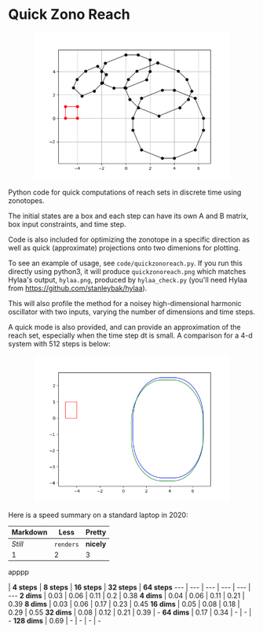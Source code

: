 # Quick Zono Reach

<p align="center"> <img src="code/quickzonoreach.png" alt="Hylaa Logo" width=400/> </p>

Python code for quick computations of reach sets in discrete time using zonotopes.

The initial states are a box and each step can have its own A and B matrix, box input constraints, and time step.

Code is also included for optimizing the zonotope in a specific direction as well as quick (approximate) projections onto two dimenions for plotting.

To see an example of usage, see `code/quickzonoreach.py`. If you run this
directly using python3, it will produce `quickzonoreach.png` which matches Hylaa's output, `hylaa.png`, produced by `hylaa_check.py` (you'll need Hylaa from https://github.com/stanleybak/hylaa).

This will also profile the method for a noisey high-dimensional harmonic oscillator with two inputs, varying the number of dimensions and time steps.

A quick mode is also provided, and can provide an approximation of the reach set, especially when the time step dt is small. A comparison for a 4-d system with 512 steps is below:

<p align="center"> <img src="code/compare.png" alt="Hylaa Logo" width=400/> </p>

Here is a speed summary on a standard laptop in 2020:

Markdown | Less | Pretty
--- | --- | ---
*Still* | `renders` | **nicely**
1 | 2 | 3

apppp

 | **4 steps** | **8 steps** | **16 steps** | **32 steps** | **64 steps**
--- | --- | --- | --- | --- | ---
**2 dims** | 0.03 | 0.06 | 0.11 | 0.2 | 0.38
**4 dims** | 0.04 | 0.06 | 0.11 | 0.21 | 0.39
**8 dims** | 0.03 | 0.06 | 0.17 | 0.23 | 0.45
**16 dims** | 0.05 | 0.08 | 0.18 | 0.29 | 0.55
**32 dims** | 0.08 | 0.12 | 0.21 | 0.39 | -
**64 dims** | 0.17 | 0.34 | - | - | -
**128 dims** | 0.69 | - | - | - | -
